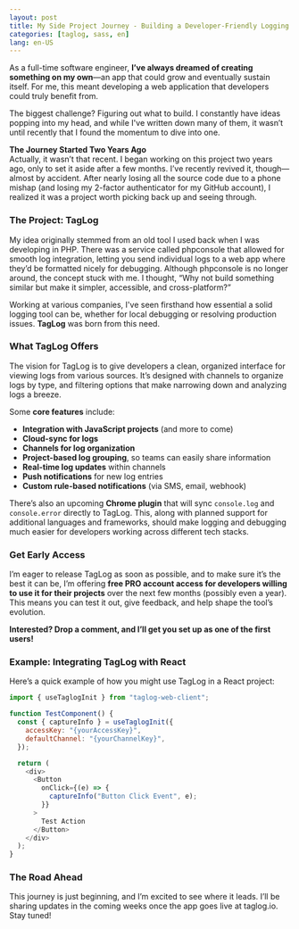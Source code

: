 ```yaml
---
layout: post
title: My Side Project Journey - Building a Developer-Friendly Logging Tool
categories: [taglog, sass, en]
lang: en-US
---
```


As a full-time software engineer, **I’ve always dreamed of creating something on my own**—an app that could grow and eventually sustain itself. For me, this meant developing a web application that developers could truly benefit from.

The biggest challenge? Figuring out what to build. I constantly have ideas popping into my head, and while I've written down many of them, it wasn’t until recently that I found the momentum to dive into one.

<!--more-->

**The Journey Started Two Years Ago**  
Actually, it wasn’t that recent. I began working on this project two years ago, only to set it aside after a few months. I’ve recently revived it, though—almost by accident. After nearly losing all the source code due to a phone mishap (and losing my 2-factor authenticator for my GitHub account), I realized it was a project worth picking back up and seeing through.

### The Project: TagLog

My idea originally stemmed from an old tool I used back when I was developing in PHP. There was a service called phpconsole that allowed for smooth log integration, letting you send individual logs to a web app where they’d be formatted nicely for debugging. Although phpconsole is no longer around, the concept stuck with me. I thought, “Why not build something similar but make it simpler, accessible, and cross-platform?”

Working at various companies, I've seen firsthand how essential a solid logging tool can be, whether for local debugging or resolving production issues. **TagLog** was born from this need.

### What TagLog Offers

The vision for TagLog is to give developers a clean, organized interface for viewing logs from various sources. It’s designed with channels to organize logs by type, and filtering options that make narrowing down and analyzing logs a breeze.

Some **core features** include:

- **Integration with JavaScript projects** (and more to come)
- **Cloud-sync for logs**
- **Channels for log organization**
- **Project-based log grouping**, so teams can easily share information
- **Real-time log updates** within channels
- **Push notifications** for new log entries
- **Custom rule-based notifications** (via SMS, email, webhook)

There’s also an upcoming **Chrome plugin** that will sync `console.log` and `console.error` directly to TagLog. This, along with planned support for additional languages and frameworks, should make logging and debugging much easier for developers working across different tech stacks.

### Get Early Access

I’m eager to release TagLog as soon as possible, and to make sure it’s the best it can be, I’m offering **free PRO account access for developers willing to use it for their projects** over the next few months (possibly even a year). This means you can test it out, give feedback, and help shape the tool’s evolution.

**Interested? Drop a comment, and I’ll get you set up as one of the first users!**

### Example: Integrating TagLog with React

Here’s a quick example of how you might use TagLog in a React project:

```javascript
import { useTaglogInit } from "taglog-web-client";

function TestComponent() {
  const { captureInfo } = useTaglogInit({
    accessKey: "{yourAccessKey}",
    defaultChannel: "{yourChannelKey}",
  });

  return (
    <div>
      <Button
        onClick={(e) => {
          captureInfo("Button Click Event", e);
        }}
      >
        Test Action
      </Button>
    </div>
  );
}
```

### The Road Ahead

This journey is just beginning, and I’m excited to see where it leads. I’ll be sharing updates in the coming weeks once the app goes live at taglog.io. Stay tuned!
